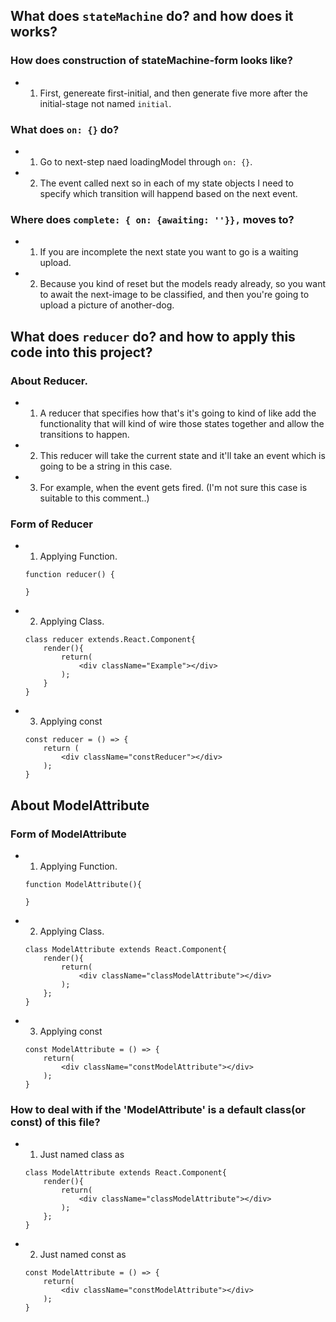 ## What does `stateMachine` do? and how does it works?

### How does construction of stateMachine-form looks like?  
- 1. First, genereate first-initial, and then generate five more after the initial-stage not named `initial`.

### What does `on: {}` do?
- 1. Go to next-step naed loadingModel through `on: {}`. 
- 2. The event called next so in each of my state objects I need to specify which transition will happend based on the next event.
        
### Where does `complete: { on: {awaiting: ''}},` moves to?
- 1. If you are incomplete the next state you want to go is a waiting upload.
- 2. Because you kind of reset but the models ready already, so you want to await the next-image to be classified, and then you're going to upload a picture of another-dog.


## What does `reducer` do? and how to apply this code into this project?

### About Reducer.
- 1. A reducer that specifies how that's it's going to kind of like add the functionality that will kind of wire those states together and allow the transitions to happen.
- 2. This reducer will take the current state and it'll take an event which is going to be a string in this case.
- 3. For example, when the event gets fired. (I'm not sure this case is suitable to this comment..)

### Form of Reducer
- 1. Applying Function.
    ```
    function reducer() {
        
    }
    ```
- 2. Applying Class.
    ```
    class reducer extends.React.Component{
        render(){
            return(
                <div className="Example"></div>
            );
        }
    }
    ```
- 3. Applying const
    ```
    const reducer = () => {
        return (
            <div className="constReducer"></div>
        );
    }
    ```


## About ModelAttribute

### Form of ModelAttribute
- 1. Applying Function.
    ```
    function ModelAttribute(){

    }
    ```

- 2. Applying Class.
    ```
    class ModelAttribute extends React.Component{
        render(){
            return(
                <div className="classModelAttribute"></div>
            );
        };
    }
    ```

- 3. Applying const
    ```
    const ModelAttribute = () => {
        return(
            <div className="constModelAttribute"></div>
        );
    }
    ```

### How to deal with if the 'ModelAttribute' is a default class(or const) of this file?
- 1. Just named class as 
    ```
    class ModelAttribute extends React.Component{
        render(){
            return(
                <div className="classModelAttribute"></div>
            );
        };
    }
    ```

- 2. Just named const as
    ```
    const ModelAttribute = () => {
        return(
            <div className="constModelAttribute"></div>
        );
    }
    ```